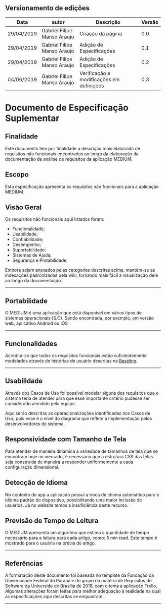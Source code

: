 ## Versionamento de edições
| Data           | autor                | Descrição                           |Versão|
|----------------|----------------------|-------------------------------------|------|
|   29/04/2019   | Gabriel Filipe Manso Araujo  | Criação da página | 0.0  |
|   29/04/2019   | Gabriel Filipe Manso Araujo  | Adição de Especificações| 0.1  |
|   29/04/2019   | Gabriel Filipe Manso Araujo  | Adição de Especificações| 0.2  |
|   04/06/2019   | Gabriel Filipe Manso Araujo  | Verificação e modificações em definições| 0.3  |


# Documento de Especificação Suplementar

## Finalidade

Este documento tem por finalidade a descrição mais elaborada de requisitos não funcionais encontrados ao longo da elaboração da documentação de análise de requisitos da aplicação MEDIUM.

## Escopo

Esta especificação apresenta os requisitos não funcionais para a aplicação MEDIUM.

## Visão Geral

Os requisitos não funcionais aqui listados foram:

* Funcionalidade;
* Usabilidade;
* Confiabilidade;
* Desempenho; 
* Suportabilidade; 
* Sistemas de Ajuda; 
* Segurança e Protabilidade;

Embora sejam anexados pelas categorias descritas acima, mantém-se as indexações padronizadas pela wiki, tornando mais fácil a visualização dele ao longo da documentação.

***

## Portabilidade

O MEDIUM é uma aplicação que está disponível em vários tipos de sistemas operacionais (S.O). Sendo encontrada, por exemplo, em versão web, aplicativo Android ou iOS

*** 

## Funcionalidades

Acredita-se que todos os requisitos funcionais estão suficientemente modelados através de histórias de usuário descritas na [Baseline](../baseline.md).

*** 

## Usabilidade

Através dos Casos de Uso foi possível modelar alguns dos requisitos que o sistema teria de atender para que esse importante critério pudesse ser considerado atendido pela equipe.

Aqui serão descritas as operacionalizações identificadas nos Casos de Uso, pois esse é o nível do diagrama que reflete a implementação pelos desenvolvedores do sistema.

## Responsividade com Tamanho de Tela

Para atender de maneira dinâmica a variedade de tamanhos de tela que se encontram hoje no mercado, é necessário que a estrutura CSS das telas seja construída de maneira a responder uniformemente a cada configuração dimensional.

## Detecção de Idioma

No contexto do app a aplicação possuí a troca de idioma automático para o idioma padrão do dispositivo, possibilitando uma maior inclusão de usuários. Já no website temos a insuficiência deste recurso.

## Previsão de Tempo de Leitura

O MEDIUM apresenta um algoritmo que estima a quantidade de tempo necessário para a leitura para cada artigo, como: 5 min read. Este tempo é mostrado para o usuário na prévia do artigo.

***

## Referências

A formatação deste documento foi baseada no template da Fundação da Universidade Federal do Paraná e do grupo da matéria de Requisitos de Software da Universida de Brasília de 2018, com o tema a aplicação Trello. Algumas alterações foram feitas para melhor adequação à realidade na qual as especificações aqui descritas se enquadram.

***